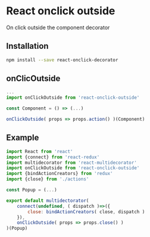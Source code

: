 # React onclick outside

On click outside the component decorator

## Installation

```bash
npm install --save react-onclick-decorator
```

## onClicOutside

```javascript
...
import onClickOutside from 'react-onclick-outside'

const Component = () => (...)

onClickOutside( props => props.action() )(Component)
```


## Example

```javascript
import React from 'react'
import {connect} from 'react-redux'
import multidecorator from 'react-multidecorator'
import onClickOutside from 'react-onclick-outside'
import {bindActionCreators} from 'redux'
import {close} from './actions'

const Popup = (...)

export default multidectorator(
    connect(undefined, ( dispatch )=>({
        close: bindActionCreators( close, dispatch )
    }),
    onClickOutside( props => props.close() )
)(Popup)

```
